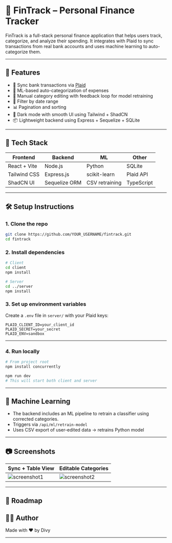 # 💸 FinTrack – Personal Finance Tracker

FinTrack is a full-stack personal finance application that helps users track, categorize, and analyze their spending. It integrates with Plaid to sync transactions from real bank accounts and uses machine learning to auto-categorize them.

---

## 🚀 Features

* 🔄 Sync bank transactions via [Plaid](https://plaid.com/)
* 🧠 ML-based auto-categorization of expenses
* 📝 Manual category editing with feedback loop for model retraining
* 📆 Filter by date range
* 📊 Pagination and sorting
* 🌙 Dark mode with smooth UI using Tailwind + ShadCN
* 📦 Lightweight backend using Express + Sequelize + SQLite

---

## 🧱 Tech Stack

| Frontend     | Backend       | ML             | Other      |
| ------------ | ------------- | -------------- | ---------- |
| React + Vite | Node.js       | Python         | SQLite     |
| Tailwind CSS | Express.js    | scikit-learn   | Plaid API  |
| ShadCN UI    | Sequelize ORM | CSV retraining | TypeScript |

---

## 🛠️ Setup Instructions

### 1. Clone the repo

```bash
git clone https://github.com/YOUR_USERNAME/fintrack.git
cd fintrack
```

### 2. Install dependencies

```bash
# Client
cd client
npm install

# Server
cd ../server
npm install
```

### 3. Set up environment variables

Create a `.env` file in `server/` with your Plaid keys:

```env
PLAID_CLIENT_ID=your_client_id
PLAID_SECRET=your_secret
PLAID_ENV=sandbox
```

---

### 4. Run locally

```bash
# From project root
npm install concurrently

npm run dev
# This will start both client and server
```

---

## 🔁 Machine Learning

* The backend includes an ML pipeline to retrain a classifier using corrected categories.
* Triggers via `/api/ml/retrain-model`
* Uses CSV export of user-edited data → retrains Python model

---

## 📷 Screenshots

| Sync + Table View                 | Editable Categories               |
| --------------------------------- | --------------------------------- |
| ![screenshot1](screenshots/1.png) | ![screenshot2](screenshots/2.png) |

---

## 📌 Roadmap


## 🧑‍💻 Author

Made with ❤️ by Divy

---
